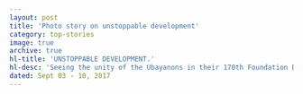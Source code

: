 ```yaml
---
layout: post
title: 'Photo story on unstoppable development'
category: top-stories
image: true
archive: true
hl-title: 'UNSTOPPABLE DEVELOPMENT.'
hl-desc: 'Seeing the unity of the Ubayanons in their 170th Foundation Day, Cabinet Sec. Leoncio Evasco foresaw the unstoppable development of the town. He however reminded local officials to make sure potable water and power is responded this early so that the progress is even faster. (rahc/PIA-7/Bohol)'
dated: Sept 03 - 10, 2017
---
```

